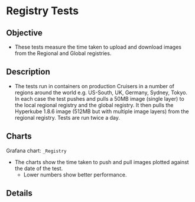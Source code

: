 # Registry Tests

## Objective

* These tests measure the time taken to upload and download images from the Regional and Global registries.

## Description

* The tests run in containers on production Cruisers in a number of regions around the world e.g. US-South, UK, Germany, Sydney, Tokyo. In each case the test pushes and pulls a 50MB image (single layer) to the local regional registry and the global registry. It then pulls the Hyperkube 1.8.6 image (512MB but with multiple image layers) from the regional registry.  Tests are run twice a day.

## Charts

Grafana chart:  `_Registry`

* The charts show the time taken to push and pull images plotted against the date of the test.
  * Lower numbers show better performance.

## Details
